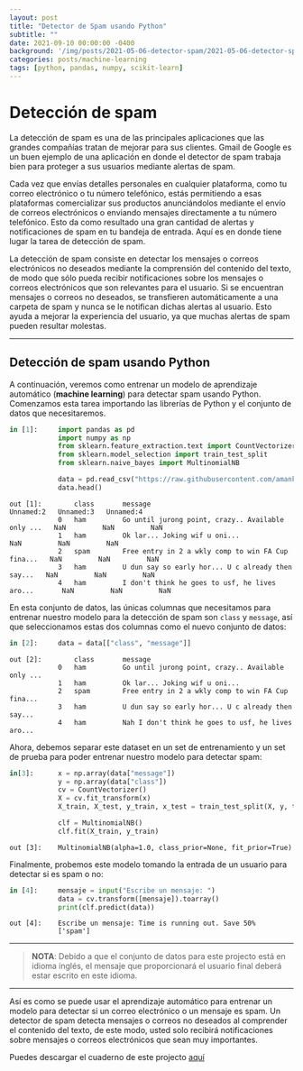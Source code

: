```yaml
---
layout: post
title: "Detector de Spam usando Python"
subtitle: ""
date: 2021-09-10 00:00:00 -0400
background: '/img/posts/2021-05-06-detector-spam/2021-05-06-detector-spam-machine-learning-4.png'
categories: posts/machine-learning
tags: [python, pandas, numpy, scikit-learn]
---
```


# Detección de spam
La detección de spam es una de las principales aplicaciones que las grandes compañías tratan de mejorar para sus clientes. Gmail de Google es un buen ejemplo de una aplicación en donde el detector de spam trabaja bien para proteger a sus usuarios mediante alertas de spam.  

Cada vez que envías detalles personales en cualquier plataforma, como tu correo electrónico o tu número telefónico, estás permitiendo a esas plataformas comercializar sus productos anunciándolos mediante el envío de correos electrónicos o enviando mensajes directamente a tu número telefónico. Esto da como resultado una gran cantidad de alertas y notificaciones de spam en tu bandeja de entrada. Aquí es en donde tiene lugar la tarea de detección de spam.  

La detección de spam consiste en detectar los mensajes o correos electrónicos no deseados mediante la comprensión del contenido del texto, de modo que sólo pueda recibir notificaciones sobre los mensajes o correos electrónicos que son relevantes para el usuario. Si se encuentran mensajes o correos no deseados, se transfieren automáticamente a una carpeta de spam y nunca se le notifican dichas alertas al usuario. Esto ayuda a mejorar la experiencia del usuario, ya que muchas alertas de spam pueden resultar molestas.
  
---

## Detección de spam usando Python
A continuación, veremos como entrenar un modelo de aprendizaje automático (**machine learning**) para detectar spam usando Python. Comenzamos esta tarea importando las librerías de Python y el conjunto de datos que necesitaremos.
```python
in [1]:     import pandas as pd
            import numpy as np
            from sklearn.feature_extraction.text import CountVectorizer
            from sklearn.model_selection import train_test_split
            from sklearn.naive_bayes import MultinomialNB

            data = pd.read_csv("https://raw.githubusercontent.com/amankharwal/SMS-Spam-Detection/master/spam.csv", encoding='latin-1')
            data.head()
```
```
out [1]:        class       message                                             Unnamed:2   Unnamed:3   Unnamed:4  
            0 	ham 	    Go until jurong point, crazy.. Available only ... 	NaN 	    NaN 	    NaN
            1 	ham 	    Ok lar... Joking wif u oni...                       NaN 	    NaN 	    NaN
            2 	spam 	    Free entry in 2 a wkly comp to win FA Cup fina... 	NaN 	    NaN 	    NaN
            3 	ham 	    U dun say so early hor... U c already then say... 	NaN 	    NaN 	    NaN
            4 	ham 	    I don't think he goes to usf, he lives aro...       NaN 	    NaN 	    NaN  
```
  

En esta conjunto de datos, las únicas columnas que necesitamos para entrenar nuestro modelo para la detección de spam son `class` y `message`, así que seleccionamos estas dos columnas como el nuevo conjunto de datos:
```python
in [2]:     data = data[["class", "message"]]
```
```
out [2]:        class 	    message
            0 	ham 	    Go until jurong point, crazy.. Available only ...
            1 	ham 	    Ok lar... Joking wif u oni...
            2 	spam 	    Free entry in 2 a wkly comp to win FA Cup fina...
            3 	ham 	    U dun say so early hor... U c already then say...
            4 	ham 	    Nah I don't think he goes to usf, he lives aro... 
```
Ahora, debemos separar este dataset en un set de entrenamiento y un set de prueba para poder entrenar nuestro modelo para detectar spam:
```python
in[3]:      x = np.array(data["message"])
            y = np.array(data["class"])
            cv = CountVectorizer()
            X = cv.fit_transform(x) 
            X_train, X_test, y_train, x_test = train_test_split(X, y, test_size=0.33, random_state=42)

            clf = MultinomialNB()
            clf.fit(X_train, y_train)
```
```
out [3]:    MultinomialNB(alpha=1.0, class_prior=None, fit_prior=True)
```
Finalmente, probemos este modelo tomando la entrada de un usuario para detectar si es spam o no:
```python
in [4]:     mensaje = input("Escribe un mensaje: ")
            data = cv.transform([mensaje]).toarray()
            print(clf.predict(data))
```
```
out [4]:    Escribe un mensaje: Time is running out. Save 50%
            ['spam']
```
---
> **NOTA**: Debido a que el conjunto de datos para este projecto está en idioma inglés, el mensaje que proporcionará el usuario final deberá estar escrito en este idioma.  

---

Así es como se puede usar el aprendizaje automático para entrenar un modelo para detectar si un correo electrónico o un mensaje es spam.  Un detector de spam detecta mensajes o correos no deseados al comprender el contenido del texto, de este modo, usted solo recibirá notificaciones sobre mensajes o correos electrónicos que sean muy importantes.

Puedes descargar el cuaderno de este projecto [aquí](https://drive.google.com/file/d/1Lgt3dR_uhDPAwlh_tLgdlVP_YaRL8yq_/view?usp=sharing)